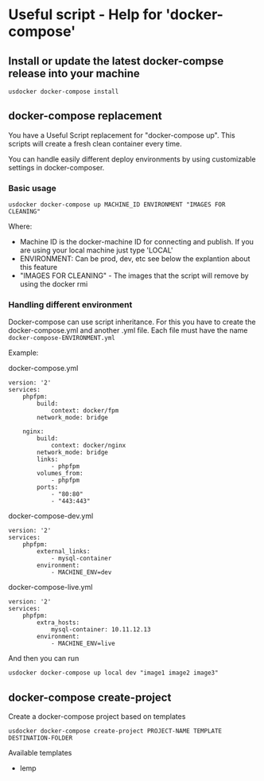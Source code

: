 # Useful script - Help for 'docker-compose'

## Install or update the latest docker-compse release into your machine

```
usdocker docker-compose install
```

## docker-compose replacement 

You have a Useful Script replacement for "docker-compose up". This scripts will create a fresh clean container
every time. 

You can handle easily different deploy environments by using customizable settings in docker-composer.

### Basic usage

```
usdocker docker-compose up MACHINE_ID ENVIRONMENT "IMAGES FOR CLEANING" 
```

Where:
- Machine ID is the docker-machine ID for connecting and publish. If you are using your local machine just type 'LOCAL'
- ENVIRONMENT: Can be prod, dev, etc see below the explantion about this feature
- "IMAGES FOR CLEANING" - The images that the script will remove by using the docker rmi <IMAGE>

### Handling different environment

Docker-compose can use script inheritance. For this you have to create the docker-compose.yml and another .yml file. 
Each file must have the name `docker-compose-ENVIRONMENT.yml`

Example:

docker-compose.yml

```
version: '2'
services:
    phpfpm:
        build:
            context: docker/fpm
        network_mode: bridge

    nginx:
        build:
            context: docker/nginx
        network_mode: bridge
        links:
            - phpfpm
        volumes_from:
            - phpfpm
        ports:
            - "80:80"
            - "443:443"
```

docker-compose-dev.yml

```
version: '2'
services:
    phpfpm:
        external_links:
            - mysql-container
        environment:
            - MACHINE_ENV=dev
```

docker-compose-live.yml

```
version: '2'
services:
    phpfpm:
        extra_hosts:
            mysql-container: 10.11.12.13
        environment:
            - MACHINE_ENV=live
```

And then you can run

```
usdocker docker-compose up local dev "image1 image2 image3"
```

## docker-compose create-project

Create a docker-compose project based on templates

```
usdocker docker-compose create-project PROJECT-NAME TEMPLATE DESTINATION-FOLDER
```

Available templates
- lemp
